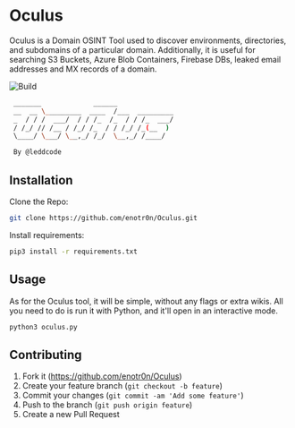 # Oculus

Oculus is a Domain OSINT Tool used to discover environments, directories, and subdomains of a particular domain.
Additionally, it is useful for searching S3 Buckets, Azure Blob Containers, Firebase DBs, leaked email addresses and MX records of a domain.

![Build](https://img.shields.io/badge/Built%20with-Python-Blue)

```sh
 _______             ______
 __  __ \_________  ____  /___  _________
 _  / / /  ___/  / / /_  /_  / / /_  ___/
 / /_/ // /__ / /_/ /_  / / /_/ /_(__  )
 \____/ \___/ \__,_/ /_/  \__,_/ /____/

 By @leddcode
```

## Installation

Clone the Repo:

```sh
git clone https://github.com/enotr0n/Oculus.git
```

Install requirements:

```sh
pip3 install -r requirements.txt
```

## Usage

As for the Oculus tool, it will be simple, without any flags or extra wikis.
All you need to do is run it with Python, and it'll open in an interactive mode.

```sh
python3 oculus.py
```

## Contributing

1. Fork it (<https://github.com/enotr0n/Oculus>)
2. Create your feature branch (`git checkout -b feature`)
3. Commit your changes (`git commit -am 'Add some feature'`)
4. Push to the branch (`git push origin feature`)
5. Create a new Pull Request
